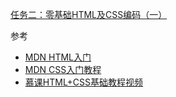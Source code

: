 [任务二：零基础HTML及CSS编码（一）](http://ife.baidu.com/course/detail/id/92)  

参考  

- [MDN HTML入门](https://developer.mozilla.org/zh-CN/docs/Web/Guide/HTML/Introduction)
- [MDN CSS入门教程](https://developer.mozilla.org/zh-CN/docs/Web/Guide/CSS/Getting_started)
- [慕课HTML+CSS基础教程视频](https://developer.mozilla.org/zh-CN/docs/Web/Guide/HTML/Introduction)